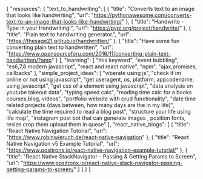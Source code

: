 {
  "resources": {
    "text_to_handwriting": [
      {
        "title": "Converts text to an image that looks like handwriting",
        "url": "https://pythonawesome.com/converts-text-to-an-image-that-looks-like-handwriting/"
      },
      {
        "title": "Handwrite - Type in your Handwriting!",
        "url": "https://pypi.org/project/handwrite/"
      },
      {
        "title": "Plain text to handwriting generator.",
        "url": "https://thesage21.github.io/handwritten/"
      },
      {
        "title": "Have some fun converting plain text to handwritten",
        "url": "https://www.opensourceforu.com/2016/11/converting-plain-text-handwritten/?amp"
      }
    ],
    "learning": [
      "this keyword",
      "event bubbling",
      "es6,7,8 modern javascript",
      "react and react native",
      "npm",
      "ajax,promises, callbacks"
    ],
    "simple_project_ideas": [
      "viberate using js",
      "check if im online or not using javascript",
      "get useragent, os, platform, appcodename, using javascript",
      "get css of a element using javascript",
      "data analysis on youtube takeout data",
      "typing speed calc",
      "reading time calc for a books courses,blog, videos",
      "portfolio website with crud functionality",
      "date time related projects (days between, how many days are the in my life)",
       "calculate the time required to read a blog post",
      "structure your life using life map",
      "instagram post bot that can generate images , position fonts, resize crop them upload them in quese"
    ],
    "react_native_blogs": [
      {
        "title": "React Native Navigation Tutorial",
        "url": "https://www.robinwieruch.de/react-native-navigation"
      },
      {
        "title": "React Native Navigation v5 Example Tutorial",
        "url": "https://www.positronx.io/react-native-navigation-example-tutorial/"
      },
      {
        "title": "React Native StackNavigator – Passing & Getting Params to Screen",
        "url": "https://www.positronx.io/react-native-stack-navigator-passing-getting-params-to-screen/"
      }
    ]
  }
}
